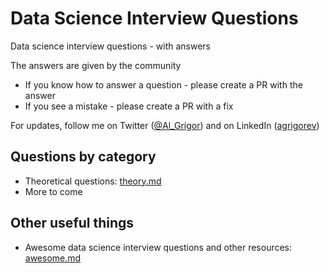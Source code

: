 # Data Science Interview Questions

Data science interview questions - with answers

The answers are given by the community

* If you know how to answer a question - please create a PR with the answer
* If you see a mistake - please create a PR with a fix

For updates, follow me on Twitter ([@Al_Grigor](https://twitter.com/Al_Grigor)) and on LinkedIn ([agrigorev](https://www.linkedin.com/in/agrigorev)) 


## Questions by category

* Theoretical questions: [theory.md](theory.md)
* More to come

## Other useful things

* Awesome data science interview questions and other resources: [awesome.md](awesome.md)
